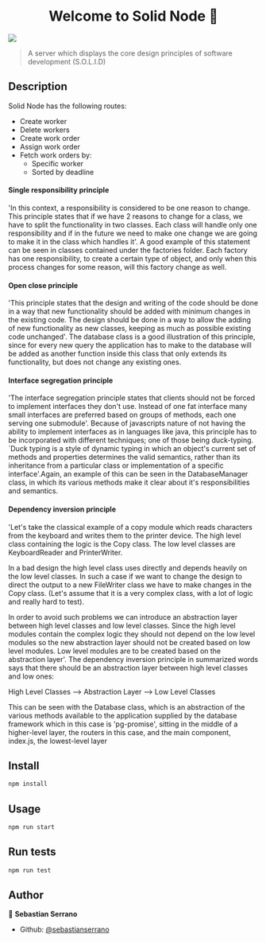<h1 align="center">Welcome to Solid Node 👋</h1>
<p>
  <img src="https://img.shields.io/badge/version-1.0.0-blue.svg?cacheSeconds=2592000" />
</p>

> A server which displays the core design principles of software development (S.O.L.I.D)

## Description

Solid Node has the following routes:
<br/>
- Create worker
- Delete workers
- Create work order
- Assign work order
- Fetch work orders by:
  - Specific worker
  - Sorted by deadline

#### Single responsibility principle

\'In this context, a responsibility is considered to be one reason to change. This principle states that if we have 2 reasons to change for a class, we have to split the functionality in two classes. Each class will handle only one responsibility and if in the future we need to make one change we are going to make it in the class which handles it\'. A good example of this statement can be seen in classes contained under the factories folder. Each factory has one responsibility, to create a certain type of object, and only when this process changes for some reason, will this factory change as well.

#### Open close principle

\'This principle states that the design and writing of the code should be done in a way that new functionality should be added with minimum changes in the existing code. The design should be done in a way to allow the adding of new functionality as new classes, keeping as much as possible existing code unchanged\'. The database class is a good illustration of this principle, since for every new query the application has to make to the database will be added as another function inside this class that only extends its functionality, but does not change any existing ones.

#### Interface segregation principle

\'The interface segregation principle states that clients should not be forced to implement interfaces they don't use. Instead of one fat interface many small interfaces are preferred based on groups of methods, each one serving one submodule\'. Because of javascripts nature of not having the ability to implement interfaces as in languages like java, this principle has to be incorporated with different techniques; one of those being duck-typing. \`Duck typing is a style of dynamic typing in which an object's current set of methods and properties determines the valid semantics, rather than its inheritance from a particular class or implementation of a specific interface\'.Again, an example of this can be seen in the DatabaseManager class, in which its various methods make it clear about it's responsibilities and semantics.


#### Dependency inversion principle

\'Let's take the classical example of a copy module which reads characters from the keyboard and writes them to the printer device. The high level class containing the logic is the Copy class. The low level classes are KeyboardReader and PrinterWriter.

In a bad design the high level class uses directly and depends heavily on the low level classes. In such a case if we want to change the design to direct the output to a new FileWriter class we have to make changes in the Copy class. (Let's assume that it is a very complex class, with a lot of logic and really hard to test).

In order to avoid such problems we can introduce an abstraction layer between high level classes and low level classes. Since the high level modules contain the complex logic they should not depend on the low level modules so the new abstraction layer should not be created based on low level modules. Low level modules are to be created based on the abstraction layer\'. The dependency inversion principle in summarized words says that there should be an abstraction layer between high level classes and low ones:

 High Level Classes --> Abstraction Layer --> Low Level Classes

This can be seen with the Database class, which is an abstraction of the various methods available to the application supplied by the database framework which in this case is \'pg-promise\', sitting in the middle of a higher-level layer, the routers in this case, and the main component, index.js, the lowest-level layer

## Install

```sh
npm install
```

## Usage

```sh
npm run start
```

## Run tests

```sh
npm run test
```

## Author

👤 **Sebastian Serrano**

* Github: [@sebastianserrano](https://github.com/sebastianserrano)
